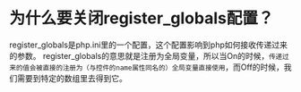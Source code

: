 # 为什么要关闭register_globals配置？

register_globals是php.ini里的一个配置，这个配置影响到php如何接收传递过来的参数。
register_globals的意思就是注册为全局变量，所以当On的时候，`传递过来的值会被直接的注册为（与控件的name属性同名的）全局变量直接使用`，而Off的时候，我们需要到特定的数组里去得到它。